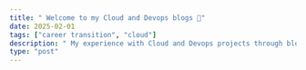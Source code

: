 ```yaml
---
title: " Welcome to my Cloud and Devops blogs 🚀"
date: 2025-02-01
tags: ["career transition", "cloud"]
description: " My experience with Cloud and Devops projects through blog."
type: "post"
---
```

